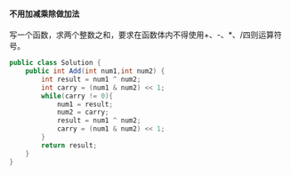 #### 不用加减乘除做加法

写一个函数，求两个整数之和，要求在函数体内不得使用+、-、*、/四则运算符号。

```java
public class Solution {
    public int Add(int num1,int num2) {
        int result = num1 ^ num2;
        int carry = (num1 & num2) << 1;
        while(carry != 0){
            num1 = result;
            num2 = carry;
            result = num1 ^ num2;
            carry = (num1 & num2) << 1;
        }
        return result;
    }
}
```